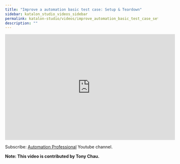 ```yaml
---
title: "Improve a automation basic test case: Setup & Teardown"
sidebar: katalon_studio_videos_sidebar
permalink: katalon-studio/videos/improve_automation_basic_test_case_setup_teardown.html
description: ""
---
```

<iframe width="560" height="349" src="https://www.youtube.com/embed/VyoCGbxD7gs?autoplay=1" frameborder="0" allowfullscreen="allowfullscreen">&nbsp;</iframe>

Subscribe: [Automation Professional](https://www.youtube.com/channel/UCrrU5Zyyj7HcLPDKyTA1a-g/playlists) Youtube channel.

**Note: This video is contributed by Tony Chau.**